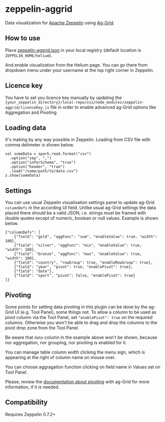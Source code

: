 zeppelin-aggrid
===============

Data visualization for [Apache Zeppelin](http://zeppelin.apache.org) using [Ag-Grid](https://www.ag-grid.com).


## How to use

Place [zeppelin-aggrid.json](https://github.com/menix/zeppelin-aggrid/blob/master/zeppelin-aggrid.json) in your local registry (default location is `ZEPPELIN_HOME/helium`).

And enable visualization from the Helium page. You can go there from dropdown menu under your username at the top right corner in Zeppelin.

## Licence key
You have to set you licence key manually by updating the `{your_zeppelin_directory}/local-repo/vis/node_modules/zeppelin-aggrid/licenceKey.js` file in order to enable advanced ag-Grid options like Aggregation and Pivoting

## Loading data
It's making by any way possible in Zeppelin. Loading from CSV file with comma delimeter is shown below.

```
val someData = spark.read.format("csv")
  .option("sep", ",")
  .option("inferSchema", "true")
  .option("header", "true")
  .load("/some/path/to/data.csv")
z.show(someData)
```

## Settings

You can use usual Zeppelin visualisation settings panel to update ag-Grid `columnDefs` in the according UI field. Unlike usual ag-Grid settings the data placed there should be a valid JSON, i.e. strings must be framed with double quotes except of numeric, boolean or null values. Example is shown below.

```
{"columnDefs": [
    {"field": "gold", "aggFunc": "sum", "enableValue": true, "width": 100},
    {"field": "silver", "aggFunc": "min", "enableValue": true, "width": 100},
    {"field": "bronze", "aggFunc": "max", "enableValue": true, "width": 100},
    {"field": "country", "rowGroup": true, "enableRowGroup": true},
    {"field": "year", "pivot": true, "enablePivot": true},
    {"field": "date"},
    {"field": "sport", "pivot": false, "enablePivot": true} 
]}
```

## Pivoting

Some points for setting data pivoting in this plugin can be done by the ag-Grid UI (e.g. Tool Panel), some things not.
To allow a column to be used as pivot column via the Tool Panel, set `"enablePivot": true` on the required columns. Otherwise you won't be able to drag and drop the columns to the pivot drop zone from the Tool Panel.

Be aware that `date` column in the example above won't be shown, because nor aggregation, nor grouping, nor pivoting is enabled for it.

You can manage table column width clicking the menu sign, which is appearing at the right of column name on mouse over.

You can choose aggragation function clicking on field name in Values set on Tool Panel.

Please, review the [documentation about pivoting](https://www.ag-grid.com/javascript-grid-pivoting/) with ag-Grid for more information, if it is needed.

## Compatibility

Requires Zeppelin 0.7.2+
